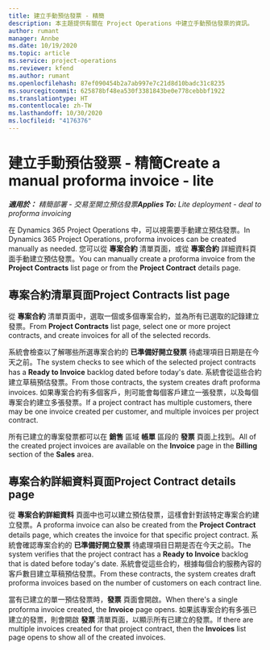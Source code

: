 ```yaml
---
title: 建立手動預估發票 - 精簡
description: 本主題提供有關在 Project Operations 中建立手動預估發票的資訊。
author: rumant
manager: Annbe
ms.date: 10/19/2020
ms.topic: article
ms.service: project-operations
ms.reviewer: kfend
ms.author: rumant
ms.openlocfilehash: 87ef090454b2a7ab997e7c21d8d10badc31c8235
ms.sourcegitcommit: 625878bf48ea530f3381843be0e778cebbbf1922
ms.translationtype: HT
ms.contentlocale: zh-TW
ms.lasthandoff: 10/30/2020
ms.locfileid: "4176376"
---
```

# <a name="create-a-manual-proforma-invoice---lite"></a><span data-ttu-id="6bb8c-103">建立手動預估發票 - 精簡</span><span class="sxs-lookup"><span data-stu-id="6bb8c-103">Create a manual proforma invoice - lite</span></span>

<span data-ttu-id="6bb8c-104">_**適用於：** 精簡部署 - 交易至開立預估發票_</span><span class="sxs-lookup"><span data-stu-id="6bb8c-104">_**Applies To:** Lite deployment - deal to proforma invoicing_</span></span>

<span data-ttu-id="6bb8c-105">在 Dynamics 365 Project Operations 中，可以視需要手動建立預估發票。</span><span class="sxs-lookup"><span data-stu-id="6bb8c-105">In Dynamics 365 Project Operations, proforma invoices can be created manually as needed.</span></span> <span data-ttu-id="6bb8c-106">您可以從 **專案合約** 清單頁面，或從 **專案合約** 詳細資料頁面手動建立預估發票。</span><span class="sxs-lookup"><span data-stu-id="6bb8c-106">You can manually create a proforma invoice from the **Project Contracts** list page or from the **Project Contract** details page.</span></span>

##  <a name="project-contracts-list-page"></a><span data-ttu-id="6bb8c-107">專案合約清單頁面</span><span class="sxs-lookup"><span data-stu-id="6bb8c-107">Project Contracts list page</span></span>

<span data-ttu-id="6bb8c-108">從 **專案合約** 清單頁面中，選取一個或多個專案合約，並為所有已選取的記錄建立發票。</span><span class="sxs-lookup"><span data-stu-id="6bb8c-108">From **Project Contracts** list page, select one or more project contracts, and create invoices for all of the selected records.</span></span>

<span data-ttu-id="6bb8c-109">系統會檢查以了解哪些所選專案合約的 **已準備好開立發票** 待處理項目日期是在今天之前。</span><span class="sxs-lookup"><span data-stu-id="6bb8c-109">The system checks to see which of the selected project contracts has a **Ready to Invoice** backlog  dated before today's date.</span></span> <span data-ttu-id="6bb8c-110">系統會從這些合約建立草稿預估發票。</span><span class="sxs-lookup"><span data-stu-id="6bb8c-110">From those contracts, the system creates draft proforma invoices.</span></span> <span data-ttu-id="6bb8c-111">如果專案合約有多個客戶，則可能會每個客戶建立一張發票，以及每個專案合約建立多張發票。</span><span class="sxs-lookup"><span data-stu-id="6bb8c-111">If a project contract has multiple customers, there may be one invoice created per customer, and multiple invoices per project contract.</span></span>

<span data-ttu-id="6bb8c-112">所有已建立的專案發票都可以在 **銷售** 區域 **帳單** 區段的 **發票** 頁面上找到。</span><span class="sxs-lookup"><span data-stu-id="6bb8c-112">All of the created project invoices are available on the **Invoice** page in the **Billing** section of the **Sales** area.</span></span>

## <a name="project-contract-details-page"></a><span data-ttu-id="6bb8c-113">專案合約詳細資料頁面</span><span class="sxs-lookup"><span data-stu-id="6bb8c-113">Project Contract details page</span></span>

<span data-ttu-id="6bb8c-114">從 **專案合約詳細資料** 頁面中也可以建立預估發票，這樣會針對該特定專案合約建立發票。</span><span class="sxs-lookup"><span data-stu-id="6bb8c-114">A proforma invoice can also be created from the **Project Contract** details page, which creates the invoice for that specific project contract.</span></span> <span data-ttu-id="6bb8c-115">系統會確認專案合約的 **已準備好開立發票** 待處理項目日期是否在今天之前。</span><span class="sxs-lookup"><span data-stu-id="6bb8c-115">The system verifies that the project contract has a **Ready to Invoice** backlog that is dated before today's date.</span></span> <span data-ttu-id="6bb8c-116">系統會從這些合約，根據每個合約服務內容的客戶數目建立草稿預估發票。</span><span class="sxs-lookup"><span data-stu-id="6bb8c-116">From these contracts, the system creates draft proforma invoices based on the number of customers on each contract line.</span></span>

<span data-ttu-id="6bb8c-117">當有已建立的單一預估發票時，**發票** 頁面會開啟。</span><span class="sxs-lookup"><span data-stu-id="6bb8c-117">When there's a single proforma invoice created, the **Invoice** page opens.</span></span> <span data-ttu-id="6bb8c-118">如果該專案合約有多張已建立的發票，則會開啟 **發票** 清單頁面，以顯示所有已建立的發票。</span><span class="sxs-lookup"><span data-stu-id="6bb8c-118">If there are multiple invoices created for that project contract, then the **Invoices** list page opens to show all of the created invoices.</span></span>
